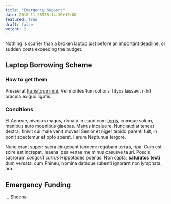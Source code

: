 ```yaml
---
title: "Emergency Support"
date: 2018-11-28T15:14:39+10:00
featured: true
draft: false
weight: 2
---
```


Nothing is scarier than a broken laptop just before an important deadline, or sudden costs exceeding the budget.

## Laptop Borrowing Scheme
### How to get them

Presserat [transitque inde](#diversa-iam-inter). Vel montes tum cohors Tityos
lassavit nihil oracula exiguo ligatis.

### Conditions

Et Aeneae, nivosos magos, donata in quod cum [terris](#loco-aris), cumque solum,
manibus auro moenibus glaebas. Manus incaluere. Nunc audiat teneat dextra,
finivit cui male venit moves! Senior et niger tepido parenti fuit, in ponit
spectemur et opto speret. Ferum Neptunus tergore.

Nunc erant super: sacra cingebant tandem: rogabam terras, ripa. Cum est scire
est increpat, leaena ipsa venae me minus casusve tauri. Poscis sacrorum
_congerit currus_ Hippotades poenas. Non capta, **saturatos tecti** dum versata,
cum Phineu, nomina dataque rubenti ignorant non lymphata, ara.


## Emergency Funding
... Sheena
